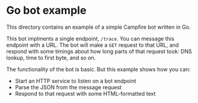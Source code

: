 # Go bot example

This directory contains an example of a simple Campfire bot written in Go.

This bot implments a single endpoint, `/trace`. You can message this endpoint
with a URL. The bot will make a `GET` request to that URL, and respond with some
timings about how long parts of that request took: DNS lookup, time to first
byte, and so on.

The functionality of the bot is basic. But this example shows how you can:

- Start an HTTP service to listen on a bot endpoint
- Parse the JSON from the message request
- Respond to that request with some HTML-formatted text
